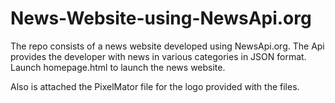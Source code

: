 # News-Website-using-NewsApi.org
The repo consists of a news website developed using NewsApi.org. The Api provides the developer with news in various categories in JSON format. Launch homepage.html to launch the news website. 

Also is attached the PixelMator file for the logo provided with the files.
